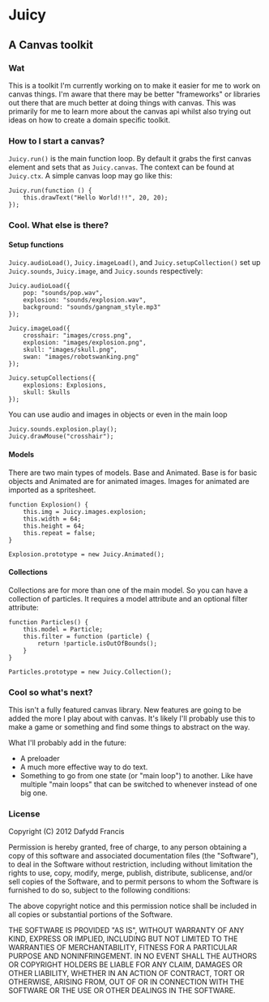 # Juicy
## A Canvas toolkit

### Wat

This is a toolkit I'm currently working on to make it easier for me to work on
canvas things. I'm aware that there may be better "frameworks" or libraries out
there that are much better at doing things with canvas. This was primarily for
me to learn more about the canvas api whilst also trying out ideas on how to
create a domain specific toolkit.

### How to I start a canvas?

`Juicy.run()` is the main function loop. By default it grabs the first canvas
element and sets that as `Juicy.canvas`. The context can be found at
`Juicy.ctx`. A simple canvas loop may go like this:

    Juicy.run(function () {
        this.drawText("Hello World!!!", 20, 20);
    });

### Cool. What else is there?

#### Setup functions

`Juicy.audioLoad()`, `Juicy.imageLoad()`, and `Juicy.setupCollection()` set up
`Juicy.sounds`, `Juicy.image`, and `Juicy.sounds` respectively:

    Juicy.audioLoad({
        pop: "sounds/pop.wav",
        explosion: "sounds/explosion.wav",
        background: "sounds/gangnam_style.mp3"
    });

    Juicy.imageLoad({
        crosshair: "images/cross.png",
        explosion: "images/explosion.png",
        skull: "images/skull.png",
        swan: "images/robotswanking.png"
    });

    Juicy.setupCollections({
        explosions: Explosions,
        skull: Skulls
    });

You can use audio and images in objects or even in the main loop

    Juicy.sounds.explosion.play();
    Juicy.drawMouse("crosshair");

#### Models

There are two main types of models. Base and Animated. Base is for basic objects
and Animated are for animated images. Images for animated are imported as a
spritesheet.

    function Explosion() {
        this.img = Juicy.images.explosion;
        this.width = 64;
        this.height = 64;
        this.repeat = false;
    }

    Explosion.prototype = new Juicy.Animated();

#### Collections

Collections are for more than one of the main model. So you can have a
collection of particles. It requires a model attribute and an optional filter
attribute:

    function Particles() {
        this.model = Particle;
        this.filter = function (particle) {
            return !particle.isOutOfBounds();
        }
    }
    
    Particles.prototype = new Juicy.Collection();

### Cool so what's next?

This isn't a fully featured canvas library. New features are going to be added
the more I play about with canvas. It's likely I'll probably use this to make a
game or something and find some things to abstract on the way.

What I'll probably add in the future:

* A preloader
* A much more effective way to do text.
* Something to go from one state (or "main loop") to another. Like have multiple
"main loops" that can be switched to whenever instead of one big one.

### License

Copyright (C) 2012 Dafydd Francis 

Permission is hereby granted, free of charge, to any person obtaining a copy of this software and associated documentation files (the "Software"), to deal in the Software without restriction, including without limitation the rights to use, copy, modify, merge, publish, distribute, sublicense, and/or sell copies of the Software, and to permit persons to whom the Software is furnished to do so, subject to the following conditions:

The above copyright notice and this permission notice shall be included in all copies or substantial portions of the Software.

THE SOFTWARE IS PROVIDED "AS IS", WITHOUT WARRANTY OF ANY KIND, EXPRESS OR IMPLIED, INCLUDING BUT NOT LIMITED TO THE WARRANTIES OF MERCHANTABILITY, FITNESS FOR A PARTICULAR PURPOSE AND NONINFRINGEMENT. IN NO EVENT SHALL THE AUTHORS OR COPYRIGHT HOLDERS BE LIABLE FOR ANY CLAIM, DAMAGES OR OTHER LIABILITY, WHETHER IN AN ACTION OF CONTRACT, TORT OR OTHERWISE, ARISING FROM, OUT OF OR IN CONNECTION WITH THE SOFTWARE OR THE USE OR OTHER DEALINGS IN THE SOFTWARE.